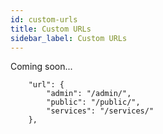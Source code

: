 ```yaml
---
id: custom-urls
title: Custom URLs
sidebar_label: Custom URLs
---
```


Coming soon...

```
    "url": {
        "admin": "/admin/",
        "public": "/public/",
        "services": "/services/"
    },
```
